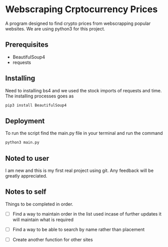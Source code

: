 # Webscraping Crptocurrency Prices

A program designed to find crypto prices from webscrapping popular websites. We are using python3 for this project.

## Prerequisites

* BeautifulSoup4 
* requests

## Installing 

Need to installing bs4 and we used the stock imports of requests and time.
The installing processes goes as
```bash
pip3 install BeautifulSoup4 
```
## Deployment

To run the script find the main.py file in your terminal and run the command

```bash
python3 main.py
```

## Noted to user

I am new and this is my first real project using git. Any feedback will be greatly appreciated.

## Notes to self

Things to be completed in order.
- [ ] Find a way to maintain order in the list used incase of further updates it will maintain what is required
- [ ] Find a way to be able to search by name rather than placement
- [ ] Create another function for other sites 


